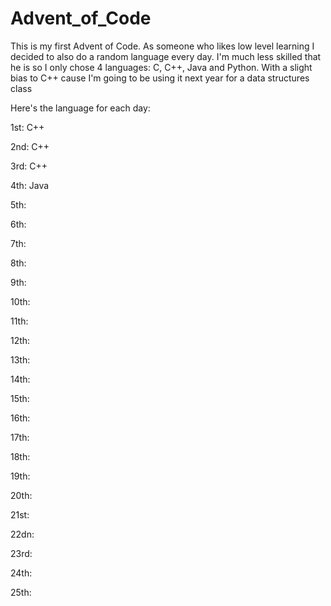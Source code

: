 # Advent_of_Code

This is my first Advent of Code. As someone who likes low level learning I decided to also do a random language every day.
I'm much less skilled that he is so I only chose 4 languages: C, C++, Java and Python. With a slight bias to C++ cause I'm going to be using it next year for a data structures class

Here's the language for each day:

1st: C++

2nd: C++

3rd: C++

4th: Java

5th: 

6th: 

7th: 

8th: 

9th: 

10th: 

11th: 

12th: 

13th: 

14th: 

15th: 

16th: 

17th: 

18th: 

19th: 

20th: 

21st: 

22dn: 

23rd: 

24th: 

25th: 

